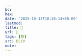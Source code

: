 ```yaml
---
bc:
hex:
date: '2025-10-13T10:28:14+08:00'
lastmod:
title: 􃋛
url: 􃋛
tags: [羆]
src: DCCV
note:
---
```

